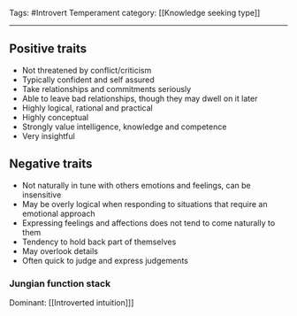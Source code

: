 Tags:  #Introvert
Temperament category: [[Knowledge seeking type]]

---
## Positive traits
- Not threatened by conflict/criticism
- Typically confident and self assured
- Take relationships and commitments seriously
- Able to leave bad relationships, though they may dwell on it later
- Highly logical, rational and practical
- Highly conceptual
- Strongly value intelligence, knowledge and competence
- Very insightful

## Negative traits
- Not naturally in tune with others emotions and feelings, can be insensitive
- May be overly logical when responding to situations that require an emotional approach
- Expressing feelings and affections does not tend to come naturally to them
- Tendency to hold back part of themselves
- May overlook details
- Often quick to judge and express judgements

### Jungian function stack
Dominant: [[Introverted intuition]]]
